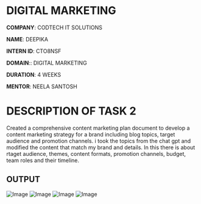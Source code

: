 # DIGITAL MARKETING

**COMPANY**: CODTECH IT SOLUTIONS

**NAME**: DEEPIKA

**INTERN ID**: CTO8NSF

**DOMAIN**:: DIGITAL MARKETING

**DURATION**: 4 WEEKS

**MENTOR**: NEELA SANTOSH

# DESCRIPTION OF TASK 2
Created a comprehensive content marketing plan document to develop a content marketing strategy for a brand including blog topics, target audience and promotion channels. i took the topics from the chat gpt and modified the content that match my brand and details. In this there is about rtaget audience, themes, content formats, promotion channels, budget, team roles and their timeline.

## OUTPUT

![Image](https://github.com/user-attachments/assets/fe3b3169-2d76-433d-96d4-55566764669b)
![Image](https://github.com/user-attachments/assets/e3a815bf-5bcb-467b-9ae7-223da2549807)
![Image](https://github.com/user-attachments/assets/910d469c-68d1-4eb6-8224-1993a1cdd6ee)
![Image](https://github.com/user-attachments/assets/82ee4a53-7c40-41a3-9b9e-116d023821a2)
